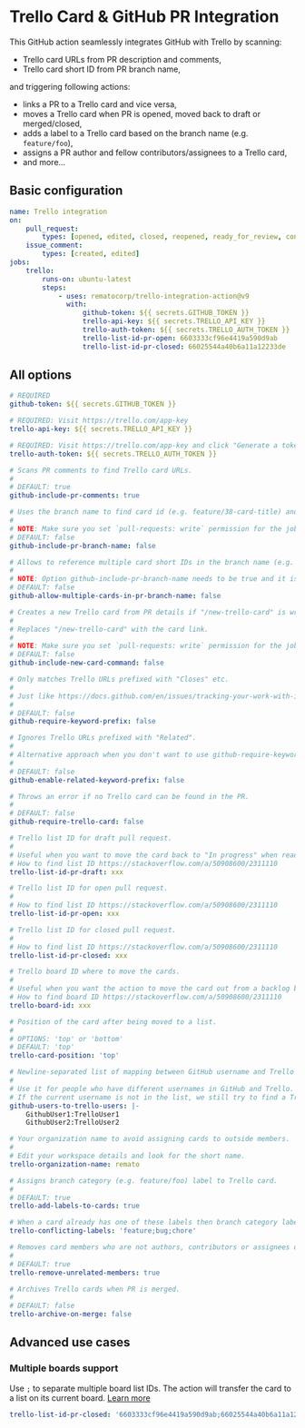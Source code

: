 # Trello Card & GitHub PR Integration

This GitHub action seamlessly integrates GitHub with Trello by scanning:

-   Trello card URLs from PR description and comments,
-   Trello card short ID from PR branch name,

and triggering following actions:

-   links a PR to a Trello card and vice versa,
-   moves a Trello card when PR is opened, moved back to draft or merged/closed,
-   adds a label to a Trello card based on the branch name (e.g. `feature/foo`),
-   assigns a PR author and fellow contributors/assignees to a Trello card,
-   and more...

## Basic configuration

```yaml
name: Trello integration
on:
    pull_request:
        types: [opened, edited, closed, reopened, ready_for_review, converted_to_draft]
    issue_comment:
        types: [created, edited]
jobs:
    trello:
        runs-on: ubuntu-latest
        steps:
            - uses: rematocorp/trello-integration-action@v9
              with:
                  github-token: ${{ secrets.GITHUB_TOKEN }}
                  trello-api-key: ${{ secrets.TRELLO_API_KEY }}
                  trello-auth-token: ${{ secrets.TRELLO_AUTH_TOKEN }}
                  trello-list-id-pr-open: 6603333cf96e4419a590d9ab
                  trello-list-id-pr-closed: 66025544a40b6a11a12233de
```

## All options

```yaml
# REQUIRED
github-token: ${{ secrets.GITHUB_TOKEN }}

# REQUIRED: Visit https://trello.com/app-key
trello-api-key: ${{ secrets.TRELLO_API_KEY }}

# REQUIRED: Visit https://trello.com/app-key and click "Generate a token".
trello-auth-token: ${{ secrets.TRELLO_AUTH_TOKEN }}

# Scans PR comments to find Trello card URLs.
#
# DEFAULT: true
github-include-pr-comments: true

# Uses the branch name to find card id (e.g. feature/38-card-title) and comments card URL to the PR if found.
#
# NOTE: Make sure you set `pull-requests: write` permission for the job https://docs.github.com/en/actions/using-jobs/assigning-permissions-to-jobs
# DEFAULT: false
github-include-pr-branch-name: false

# Allows to reference multiple card short IDs in the branch name (e.g. feature/38-39-40-foo-bar).
#
# NOTE: Option github-include-pr-branch-name needs to be true and it is recommended to set trello-board-id to avoid moving wrong cards
# DEFAULT: false
github-allow-multiple-cards-in-pr-branch-name: false

# Creates a new Trello card from PR details if "/new-trello-card" is written in the PR description.
#
# Replaces "/new-trello-card" with the card link.
#
# NOTE: Make sure you set `pull-requests: write` permission for the job https://docs.github.com/en/actions/using-jobs/assigning-permissions-to-jobs
# DEFAULT: false
github-include-new-card-command: false

# Only matches Trello URLs prefixed with "Closes" etc.
#
# Just like https://docs.github.com/en/issues/tracking-your-work-with-issues/linking-a-pull-request-to-an-issue#linking-a-pull-request-to-an-issue-using-a-keyword
#
# DEFAULT: false
github-require-keyword-prefix: false

# Ignores Trello URLs prefixed with "Related".
#
# Alternative approach when you don't want to use github-require-keyword-prefix but still want to link related cards for extra context.
#
# DEFAULT: false
github-enable-related-keyword-prefix: false

# Throws an error if no Trello card can be found in the PR.
#
# DEFAULT: false
github-require-trello-card: false

# Trello list ID for draft pull request.
#
# Useful when you want to move the card back to "In progress" when ready PR is converted to draft.
# How to find list ID https://stackoverflow.com/a/50908600/2311110
trello-list-id-pr-draft: xxx

# Trello list ID for open pull request.
#
# How to find list ID https://stackoverflow.com/a/50908600/2311110
trello-list-id-pr-open: xxx

# Trello list ID for closed pull request.
#
# How to find list ID https://stackoverflow.com/a/50908600/2311110
trello-list-id-pr-closed: xxx

# Trello board ID where to move the cards.
#
# Useful when you want the action to move the card out from a backlog board.
# How to find board ID https://stackoverflow.com/a/50908600/2311110
trello-board-id: xxx

# Position of the card after being moved to a list.
#
# OPTIONS: 'top' or 'bottom'
# DEFAULT: 'top'
trello-card-position: 'top'

# Newline-separated list of mapping between GitHub username and Trello username.
#
# Use it for people who have different usernames in GitHub and Trello.
# If the current username is not in the list, we still try to find a Trello user with GitHub username.
github-users-to-trello-users: |-
    GithubUser1:TrelloUser1
    GithubUser2:TrelloUser2

# Your organization name to avoid assigning cards to outside members.
#
# Edit your workspace details and look for the short name.
trello-organization-name: remato

# Assigns branch category (e.g. feature/foo) label to Trello card.
#
# DEFAULT: true
trello-add-labels-to-cards: true

# When a card already has one of these labels then branch category label is not assigned.
trello-conflicting-labels: 'feature;bug;chore'

# Removes card members who are not authors, contributors or assignees of the PR.
#
# DEFAULT: true
trello-remove-unrelated-members: true

# Archives Trello cards when PR is merged.
#
# DEFAULT: false
trello-archive-on-merge: false
```

## Advanced use cases

### Multiple boards support

Use `;` to separate multiple board list IDs. The action will transfer the card to a list on its current board. [Learn more](https://github.com/rematocorp/trello-integration-action/issues/68)

```yaml
trello-list-id-pr-closed: '6603333cf96e4419a590d9ab;66025544a40b6a11a12233de;77788894a40b6a11a12233de'
```
